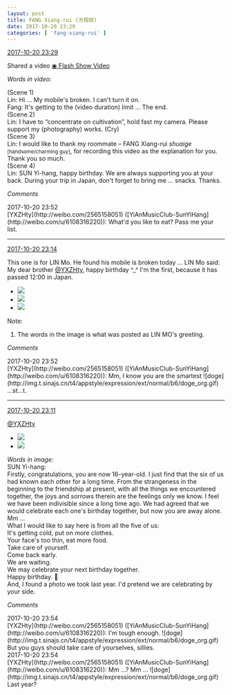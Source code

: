 ```yaml
---
layout: post
title: FANG Xiang-rui (方翔锐)
date: 2017-10-20 23:29
categories: [ 'fang-xiang-rui' ]
---
```


<div class="weibo-info">
  <a href="http://weibo.com/6117583008/FriKFw9Oy">2017-10-20 23:29</a>
</div>

Shared a video [◉ Flash Show Video](http://www.miaopai.com/show/VvDOz~tiP7XdirQnP9ybEb2x1lV7pnvZmCI4bg__.htm)

<!-- more -->

*Words in video:*

(Scene 1)  
Lin: Hi … My mobile's broken. I can't turn it on.  
Fang: It's getting to the (video duration) limit … The end.  
(Scene 2)  
Lin: I have to “concentrate on cultivation”, hold fast my camera. Please support my (photography) works. (Cry)  
(Scene 3)  
Lin: I would like to thank my roommate – FANG Xiang-rui *shuaige* <small>[handsome/charming guy]</small>, for recording this video as the explanation for you. Thank you so much.  
(Scene 4)  
Lin: SUN Yi-hang, happy birthday. We are always supporting you at your back. During your trip in Japan, don't forget to bring me … snacks. Thanks.

*Comments*

<div class="weibo-info">2017-10-20 23:52</div>
[YXZHty](http://weibo.com/2565158051) ([YiAnMusicClub-SunYiHang](http://weibo.com/u/6108316220)): What'd you like to eat? Pass me your list.

---

<div class="weibo-info">
  <a href="http://weibo.com/6117583008/FriEmD73C">2017-10-20 23:14</a>
</div>

This one is for LIN Mo. He found his mobile is broken today … LIN Mo said: My dear brother [@YXZHty](http://weibo.com/2565158051), happy birthday ^_^ I'm the first, because it has passed 12:00 in Japan.

<ul class="weibo-pic-list-1">
  <li class="weibo-pic">
    <a href="http://wx4.sinaimg.cn/mw690/006G0KNGgy1fkp49uj2nkj31sg23vu0z.jpg"><img src="http://wx4.sinaimg.cn/thumb150/006G0KNGgy1fkp49uj2nkj31sg23vu0z.jpg" /></a>
  </li>
  <li class="weibo-pic">
    <a href="http://wx3.sinaimg.cn/mw690/006G0KNGgy1fkp49wtp7gj32c02c04qp.jpg"><img src="http://wx3.sinaimg.cn/thumb150/006G0KNGgy1fkp49wtp7gj32c02c04qp.jpg" /></a>
  </li>
  <li class="weibo-pic">
    <a href="http://wx1.sinaimg.cn/mw690/006G0KNGgy1fkp49s92u4j30ku112jv8.jpg"><img src="http://wx1.sinaimg.cn/thumb150/006G0KNGgy1fkp49s92u4j30ku112jv8.jpg" /></a>
  </li>
</ul>

Note:
1. The words in the image is what was posted as LIN MO's greeting.

*Comments*

<div class="weibo-info">2017-10-20 23:52</div>
[YXZHty](http://weibo.com/2565158051) ([YiAnMusicClub-SunYiHang](http://weibo.com/u/6108316220)): Mm, I know you are the smartest ![doge](http://img.t.sinajs.cn/t4/appstyle/expression/ext/normal/b6/doge_org.gif) …st…t.

---

<div class="weibo-info">
  <a href="http://weibo.com/6117583008/FriDjieeX">2017-10-20 23:11</a>
</div>

[@YXZHty](http://weibo.com/2565158051)

<ul class="weibo-pic-list-1">
  <li class="weibo-pic">
    <a href="http://wx2.sinaimg.cn/mw690/006G0KNGgy1fkp45ut1i0j30ku0vztg1.jpg"><img src="http://wx2.sinaimg.cn/thumb150/006G0KNGgy1fkp45ut1i0j30ku0vztg1.jpg" /></a>
  </li>
  <li class="weibo-pic">
    <a href="http://wx4.sinaimg.cn/mw690/006G0KNGgy1fkp46wgdw0j313a0qojxe.jpg"><img src="http://wx4.sinaimg.cn/thumb150/006G0KNGgy1fkp46wgdw0j313a0qojxe.jpg" /></a>
  </li>
</ul>

*Words in image:*  
SUN Yi-hang:  
Firstly, congratulations, you are now 16-year-old. I just find that the six of us had known each other for a long time. From the strangeness in the beginning to the friendship at present, with all the things we encountered together, the joys and sorrows therein are the feelings only we know. I feel we have been indivisible since a long time ago. We had agreed that we would celebrate each one's birthday together, but now you are away alone. Mm …  
What I would like to say here is from all the five of us:  
It's getting cold, put on more clothes.  
Your face's too thin, eat more food.  
Take care of yourself.  
Come back early.  
We are waiting.  
We may celebrate your next birthday together.  
Happy birthday. :gift:  
And, I found a photo we took last year. I'd pretend we are celebrating by your side.

*Comments*

<div class="weibo-info">2017-10-20 23:54</div>
[YXZHty](http://weibo.com/2565158051) ([YiAnMusicClub-SunYiHang](http://weibo.com/u/6108316220)): I'm tough enough. ![doge](http://img.t.sinajs.cn/t4/appstyle/expression/ext/normal/b6/doge_org.gif) But you guys should take care of yourselves, sillies.

<div class="weibo-info">2017-10-20 23:54</div>
[YXZHty](http://weibo.com/2565158051) ([YiAnMusicClub-SunYiHang](http://weibo.com/u/6108316220)): Mm …? Mm … ![doge](http://img.t.sinajs.cn/t4/appstyle/expression/ext/normal/b6/doge_org.gif) Last year?
